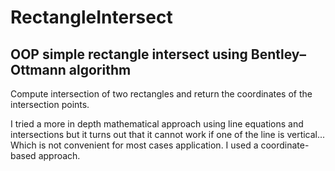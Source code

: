 # RectangleIntersect
## OOP simple rectangle intersect using Bentley–Ottmann algorithm
Compute intersection of two rectangles and return the coordinates of the intersection points.

I tried a more in depth mathematical approach using line equations and intersections but it turns out that it cannot work if one of the line is vertical... Which is not convenient for most cases application.
I used a coordinate-based approach.
